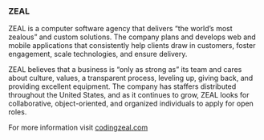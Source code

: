 ### ZEAL

ZEAL is a computer software agency that delivers “the world’s most zealous” and custom solutions. The company plans and develops web and mobile applications that consistently help clients draw in customers, foster engagement, scale technologies, and ensure delivery.

ZEAL believes that a business is “only as strong as” its team and cares about culture, values, a transparent process, leveling up, giving back, and providing excellent equipment. The company has staffers distributed throughout the United States, and as it continues to grow, ZEAL looks for collaborative, object-oriented, and organized individuals to apply for open roles.

For more information visit [codingzeal.com](http://codingzeal.com)
